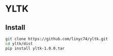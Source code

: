 # YLTK

## Install

```bash
git clone https://github.com/linyc74/yltk.git
cd yltk/dist
pip install yltk-1.0.0.tar
```
